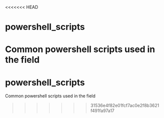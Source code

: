 <<<<<<< HEAD
# powershell_scripts
Common powershell scripts used in the field
=======
# powershell_scripts
Common powershell scripts used in the field
>>>>>>> 31536e4f82e01fcf7ac0e2f8b3621f491fa97a17

